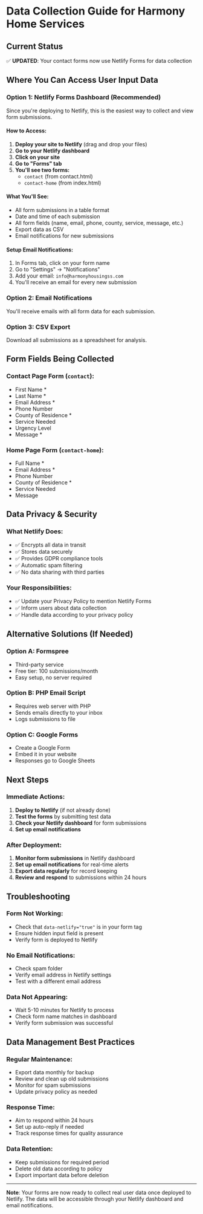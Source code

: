 # Data Collection Guide for Harmony Home Services

## Current Status
✅ **UPDATED**: Your contact forms now use Netlify Forms for data collection

## Where You Can Access User Input Data

### **Option 1: Netlify Forms Dashboard (Recommended)**
Since you're deploying to Netlify, this is the easiest way to collect and view form submissions.

#### **How to Access:**
1. **Deploy your site to Netlify** (drag and drop your files)
2. **Go to your Netlify dashboard**
3. **Click on your site**
4. **Go to "Forms" tab**
5. **You'll see two forms:**
   - `contact` (from contact.html)
   - `contact-home` (from index.html)

#### **What You'll See:**
- All form submissions in a table format
- Date and time of each submission
- All form fields (name, email, phone, county, service, message, etc.)
- Export data as CSV
- Email notifications for new submissions

#### **Setup Email Notifications:**
1. In Forms tab, click on your form name
2. Go to "Settings" → "Notifications"
3. Add your email: `info@harmonyhousingss.com`
4. You'll receive an email for every new submission

### **Option 2: Email Notifications**
You'll receive emails with all form data for each submission.

### **Option 3: CSV Export**
Download all submissions as a spreadsheet for analysis.

## Form Fields Being Collected

### **Contact Page Form (`contact`):**
- First Name *
- Last Name *
- Email Address *
- Phone Number
- County of Residence *
- Service Needed
- Urgency Level
- Message *

### **Home Page Form (`contact-home`):**
- Full Name *
- Email Address *
- Phone Number
- County of Residence *
- Service Needed
- Message

## Data Privacy & Security

### **What Netlify Does:**
- ✅ Encrypts all data in transit
- ✅ Stores data securely
- ✅ Provides GDPR compliance tools
- ✅ Automatic spam filtering
- ✅ No data sharing with third parties

### **Your Responsibilities:**
- ✅ Update your Privacy Policy to mention Netlify Forms
- ✅ Inform users about data collection
- ✅ Handle data according to your privacy policy

## Alternative Solutions (If Needed)

### **Option A: Formspree**
- Third-party service
- Free tier: 100 submissions/month
- Easy setup, no server required

### **Option B: PHP Email Script**
- Requires web server with PHP
- Sends emails directly to your inbox
- Logs submissions to file

### **Option C: Google Forms**
- Create a Google Form
- Embed it in your website
- Responses go to Google Sheets

## Next Steps

### **Immediate Actions:**
1. **Deploy to Netlify** (if not already done)
2. **Test the forms** by submitting test data
3. **Check your Netlify dashboard** for form submissions
4. **Set up email notifications**

### **After Deployment:**
1. **Monitor form submissions** in Netlify dashboard
2. **Set up email notifications** for real-time alerts
3. **Export data regularly** for record keeping
4. **Review and respond** to submissions within 24 hours

## Troubleshooting

### **Form Not Working:**
- Check that `data-netlify="true"` is in your form tag
- Ensure hidden input field is present
- Verify form is deployed to Netlify

### **No Email Notifications:**
- Check spam folder
- Verify email address in Netlify settings
- Test with a different email address

### **Data Not Appearing:**
- Wait 5-10 minutes for Netlify to process
- Check form name matches in dashboard
- Verify form submission was successful

## Data Management Best Practices

### **Regular Maintenance:**
- Export data monthly for backup
- Review and clean up old submissions
- Monitor for spam submissions
- Update privacy policy as needed

### **Response Time:**
- Aim to respond within 24 hours
- Set up auto-reply if needed
- Track response times for quality assurance

### **Data Retention:**
- Keep submissions for required period
- Delete old data according to policy
- Export important data before deletion

---

**Note**: Your forms are now ready to collect real user data once deployed to Netlify. The data will be accessible through your Netlify dashboard and email notifications. 